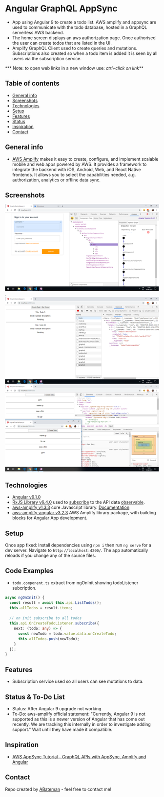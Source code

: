 # Angular GraphQL AppSync

* App using Angular 9 to create a todo list. AWS amplify and appsync are used to communicate with the todo database, hosted in a GraphQL serverless AWS backend.
* The home screen displays an aws authorization page. Once authorised the user can create todos that are listed in the UI.
* Amplify GraphQL Client used to create queries and mutations. Subscriptions also created so when a todo item is added it is seen by all users via the subscription service.

*** Note: to open web links in a new window use: _ctrl+click on link_**

## Table of contents

* [General info](#general-info)
* [Screenshots](#screenshots)
* [Technologies](#technologies)
* [Setup](#setup)
* [Features](#features)
* [Status](#status)
* [Inspiration](#inspiration)
* [Contact](#contact)

## General info

* [AWS Amplify](https://aws.amazon.com/amplify/?nc1=h_ls) makes it easy to create, configure, and implement scalable mobile and web apps powered by AWS. It provides a framework to integrate the backend with iOS, Android, Web, and React Native frontends. It allows you to select the capabilities needed, a.g. authorization, analytics or offline data sync.

## Screenshots

![Example screenshot](./img/auth.png).
![Example screenshot](./img/todos.png)
![Example screenshot](./img/updates.png)

## Technologies

* [Angular v9.1.0](https://angular.io/)
* [RxJS Library v6.4.0](https://angular.io/guide/rx-library) used to [subscribe](http://reactivex.io/documentation/operators/subscribe.html) to the API data [observable](http://reactivex.io/documentation/observable.html).
* [aws-amplify v1.3.3](https://www.npmjs.com/package/aws-amplify) core Javascript library. [Documentation](https://aws-amplify.github.io/docs/js/start?platform=purejs)
* [aws-amplify-angular v3.2.3](https://www.npmjs.com/package/aws-amplify-angular) AWS Amplify library package, with building blocks for Angular App development.

## Setup

Once app fixed: Install dependencies using `npm i` then run `ng serve` for a dev server. Navigate to `http://localhost:4200/`. The app automatically reloads if you change any of the source files.

## Code Examples

* `todo.component.ts` extract from ngOnInit showing todoListener subcription.

```Typescript
async ngOnInit() {
  const result = await this.api.ListTodos();
  this.allTodos = result.items;

  // on init subscribe to all todos
  this.api.OnCreateTodoListener.subscribe({
    next: (todo: any) => {
      const newTodo = todo.value.data.onCreateTodo;
      this.allTodos.push(newTodo);
    }
  });
}
```

## Features

* Subscription service used so all users can see mutations to data.

## Status & To-Do List

* Status: After Angular 9 upgrade not working.
* To-Do: aws-amplify official statement: "Currently, Angular 9 is not supported as this is a newer version of Angular that has come out recently. We are tracking this internally in order to investigate adding support." Wait until they have made it compatible.

## Inspiration

* [AWS AppSync Tutorial - GraphQL APIs with AppSync, Amplify and Angular](https://www.youtube.com/watch?v=QEMfnr5MO1w)

## Contact

Repo created by [ABateman](https://www.andrewbateman.org) - feel free to contact me!
